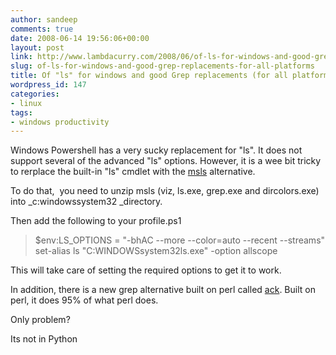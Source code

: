 ```yaml
---
author: sandeep
comments: true
date: 2008-06-14 19:56:06+00:00
layout: post
link: http://www.lambdacurry.com/2008/06/of-ls-for-windows-and-good-grep-replacements-for-all-platforms/
slug: of-ls-for-windows-and-good-grep-replacements-for-all-platforms
title: Of "ls" for windows and good Grep replacements (for all platforms)
wordpress_id: 147
categories:
- linux
tags:
- windows productivity
---
```


Windows Powershell has a very sucky replacement for "ls". It does not support several of the advanced "ls" options. However, it is a wee bit tricky to rerplace the built-in "ls" cmdlet with the [msls](http://utools.com/msls.asp) alternative.

To do that,  you need to unzip msls (viz, ls.exe, grep.exe and dircolors.exe) into _c:windowssystem32 _directory.

Then add the following to your profile.ps1


<blockquote>$env:LS_OPTIONS = "-bhAC --more --color=auto --recent --streams"
set-alias ls "C:WINDOWSsystem32ls.exe" -option allscope</blockquote>


This will take care of setting the required options to get it to work.

In addition, there is a new grep alternative built on perl called [ack](http://petdance.com/ack/). Built on perl, it does 95% of what perl does.

Only problem?

Its not in Python
